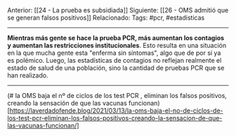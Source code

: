 Anterior: [[24 - La prueba es subsidiada]]
Siguiente: [[26 - OMS admitió que se generan falsos positivos]]
Relacionado:
Tags: #pcr, #estadisticas 

---------------------------------------------------------------------
**Mientras más gente se hace la prueba PCR, más aumentan los contagios y aumentan las restricciones institucionales**. Esto resulta en una situación en la que mucha gente esta "enferma sin síntomas", algo que de por sí ya es polémico. Luego, las estadísticas de contagios no reflejan realmente el estado de salud de una población, sino la cantidad de pruebas PCR que se han realizado.

----------------------------------------------------------------------

(# la OMS baja el nº de ciclos de los test PCR , eliminan los falsos positivos, creando la sensación de que las vacunas funcionan)[https://laverdadofende.blog/2021/03/13/la-oms-baja-el-no-de-ciclos-de-los-test-pcr-eliminan-los-falsos-positivos-creando-la-sensacion-de-que-las-vacunas-funcionan/]
